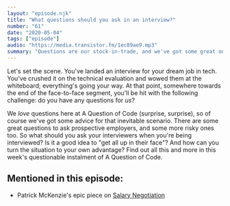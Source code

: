 ```yaml
---
layout: "episode.njk"
title: "What questions should you ask in an interview?"
number: "61"
date: "2020-05-04"
tags: ["episode"]
audio: "https://media.transistor.fm/1ec89ae9.mp3"
summary: "Questions are our stock-in-trade, and we've got some great ones that you should try to ask in any job interview."
---
```


Let's set the scene. You've landed an interview for your dream job in tech. You've crushed it on the technical evaluation and wowed them at the whiteboard; everything's going your way. At that point, somewhere towards the end of the face-to-face segment, you'll be hit with the following challenge: do you have any questions for _us_?

We _love_ questions here at A Question of Code (surprise, surprise), so of course we've got some advice for that inevitable scenario. There are some great questions to ask prospective employers, and some more risky ones too. So what should you ask your interviewers when you're being interviewed? Is it a good idea to "get all up in their face"? And how can you turn the situation to your own advantage? Find out all this and more in this week's questionable instalment of A Question of Code.

## Mentioned in this episode:

* Patrick McKenzie's epic piece on [Salary Negotiation](https://www.kalzumeus.com/2012/01/23/salary-negotiation/)